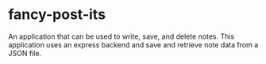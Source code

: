 # fancy-post-its
An application that can be used to write, save, and delete notes. This application uses an express backend and save and retrieve note data from a JSON file.
